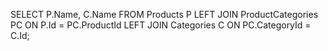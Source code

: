 SELECT P.Name, C.Name
FROM Products P
LEFT JOIN ProductCategories PC
	ON P.Id = PC.ProductId
LEFT JOIN Categories C
	ON PC.CategoryId = C.Id;
